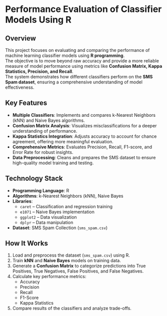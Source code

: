 # Performance Evaluation of Classifier Models Using R

## Overview
This project focuses on evaluating and comparing the performance of machine learning classifier models using **R programming**.  
The objective is to move beyond raw accuracy and provide a more reliable measure of model performance using metrics like **Confusion Matrix, Kappa Statistics, Precision, and Recall**.  
The system demonstrates how different classifiers perform on the **SMS Spam dataset**, ensuring a comprehensive understanding of model effectiveness.

## Key Features
- **Multiple Classifiers**: Implements and compares k-Nearest Neighbors (kNN) and Naive Bayes algorithms.  
- **Confusion Matrix Analysis**: Visualizes misclassifications for a deeper understanding of performance.  
- **Kappa Statistics Integration**: Adjusts accuracy to account for chance agreement, offering more meaningful evaluation.  
- **Comprehensive Metrics**: Evaluates Precision, Recall, F1-score, and Error Rate for robust insights.  
- **Data Preprocessing**: Cleans and prepares the SMS dataset to ensure high-quality model training and testing.  

## Technology Stack
- **Programming Language**: R  
- **Algorithms**: k-Nearest Neighbors (kNN), Naive Bayes  
- **Libraries**:  
  - `caret` – Classification and regression training  
  - `e1071` – Naive Bayes implementation  
  - `ggplot2` – Data visualization  
  - `dplyr` – Data manipulation  
- **Dataset**: SMS Spam Collection (`sms_spam.csv`)  

## How It Works
1. Load and preprocess the dataset (`sms_spam.csv`) using R.  
2. Train **kNN** and **Naive Bayes** models on training data.  
3. Generate a **Confusion Matrix** to categorize predictions into True Positives, True Negatives, False Positives, and False Negatives.  
4. Calculate key performance metrics:  
   - Accuracy  
   - Precision  
   - Recall  
   - F1-Score  
   - Kappa Statistics  
5. Compare results of the classifiers and analyze trade-offs.  

